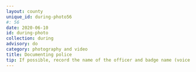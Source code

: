 ```yaml
---
layout: county 
unique_id: during-photo56
#: 56
date: 2020-06-10
id: during-photo
collection: during
advisory: do
category: photography and video
title: Documenting police
tip: If possible, record the name of the officer and badge name (voice recording or video)
---
```

